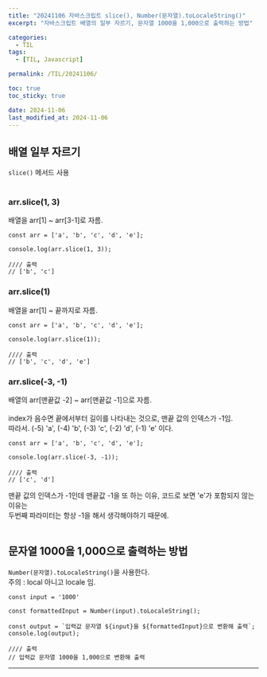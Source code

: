 ```yaml
---
title: "20241106 자바스크립트 slice(), Number(문자열).toLocaleString()"
excerpt: "자바스크립트 배열의 일부 자르기, 문자열 1000을 1,000으로 출력하는 방법"

categories:
  - TIL
tags:
  - [TIL, Javascript]

permalink: /TIL/20241106/

toc: true
toc_sticky: true

date: 2024-11-06
last_modified_at: 2024-11-06
---
```


## 배열 일부 자르기
```slice()``` 메서드 사용 <br><br>

### arr.slice(1, 3)
배열을 arr[1] ~ arr[3-1]로 자름.<br>

```
const arr = ['a', 'b', 'c', 'd', 'e'];

console.log(arr.slice(1, 3));

//// 출력
// ['b', 'c']
```

### arr.slice(1)
배열을 arr[1] ~ 끝까지로 자름. <br>

```
const arr = ['a', 'b', 'c', 'd', 'e'];

console.log(arr.slice(1));

//// 출력
// ['b', 'c', 'd', 'e']
```

### arr.slice(-3, -1)
배열의 arr[맨끝값 -2] ~ arr[맨끝값 -1]으로 자름. <br><br>
index가 음수면 끝에서부터 길이를 나타내는 것으로, 맨끝 값의 인덱스가 -1임.<br>
따라서. (-5) 'a', (-4) 'b', (-3) 'c', (-2) 'd', (-1) 'e' 이다.<br>

```
const arr = ['a', 'b', 'c', 'd', 'e'];

console.log(arr.slice(-3, -1));

//// 출력
// ['c', 'd']
```
맨끝 값의 인덱스가 -1인데 맨끝값 -1을 또 하는 이유, 코드로 보면 'e'가 포함되지 않는 이유는 <br>
두번째 파라미터는 항상 -1을 해서 생각해야하기 때문에. <br><br>



## 문자열 1000을 1,000으로 출력하는 방법
```Number(문자열).toLocaleString()```을 사용한다.<br>
주의 : local 아니고 locale 임. <br>

```
const input = '1000'

const formattedInput = Number(input).toLocaleString();

const output = `입력값 문자열 ${input}을 ${formattedInput}으로 변환해 출력`;
console.log(output);

//// 출력
// 입력값 문자열 1000을 1,000으로 변환해 출력
```

<hr>




